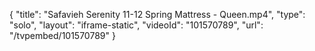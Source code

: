 {
    "title": "Safavieh Serenity 11-12 Spring Mattress - Queen.mp4",
    "type": "solo",
    "layout": "iframe-static",
    "videoId": "101570789",
    "url": "\/tvpembed\/101570789"
}